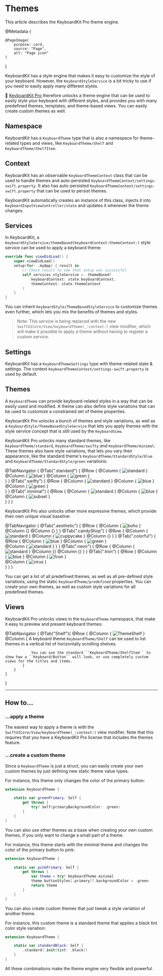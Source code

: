 # Themes

This article describes the KeyboardKit Pro theme engine.

@Metadata {

    @PageImage(
        purpose: card,
        source: "Page",
        alt: "Page icon"
    )
}

KeyboardKit has a style engine that makes it easy to customize the style of your keyboard. However, the ``KeyboardStyleService`` is a bit tricky to use if you need to easily apply many different styles.

👑 [KeyboardKit Pro][Pro] therefore unlocks a theme engine that can be used to easily style your keyboard with different styles, and provides you with many predefined themes, templates, and theme-based views. You can easily create custom themes as well.

[Pro]: https://github.com/KeyboardKit/KeyboardKitPro



## Namespace

KeyboardKit has a ``KeyboardTheme`` type that is also a namespace for theme-related types and views, like ``KeyboardTheme/Shelf`` and ``KeyboardTheme/ShelfItem``.



## Context

KeyboardKit has an observable ``KeyboardThemeContext`` class that can be used to handle themes and auto-persisted ``KeyboardThemeContext/settings-swift.property``. It also has auto-persisted ``KeyboardThemeContext/settings-swift.property`` that can be used to persist themes.

KeyboardKit automatically creates an instance of this class, injects it into ``KeyboardInputViewController/state`` and updates it whenever the theme changes.



## Services

In KeyboardKit, a ``KeyboardStyleService/themeBased(keyboardContext:themeContext:)`` style service can be used to apply a keyboard theme:

```swift
override func viewDidLoad() {
    super.viewDidLoad()
    setup(for: .myApp) { result in
        // Check result to see that setup was successful
        self.services.styleService = .themeBased(
            keyboardContext: state.keyboardContext,
            themeContext: state.themeContext
        )
    } 
}
```

You can inherit ``KeyboardStyle/ThemeBasedStyleService`` to customize themes even further, which lets you mix the benefits of themes and styles.

> Note: This service is being replaced with the new ``SwiftUICore/View/keyboardTheme(_:context:)`` view modifier, which will make it possible to apply a theme without having to register a custom service.



## Settings

KeyboardKit has a ``KeyboardThemeSettings`` type with theme-related state & settings. The context ``KeyboardThemeContext/settings-swift.property`` is used by default.



## Themes

A ``KeyboardTheme`` can provide keyboard-related styles in a way that can be easily used and modified. A theme can also define style variations that can be used to customize a constrained set of theme properties.

KeyboardKit Pro unlocks a bunch of themes and style variations, as well as a ``KeyboardStyle/ThemeBasedStyleService`` that lets you apply themes with the style service concept that is still used by the ``KeyboardView``.

KeyboardKit Pro unlocks many standard themes, like ``KeyboardTheme/standard``, ``KeyboardTheme/swifty`` and ``KeyboardTheme/minimal``. These themes also have style variations, that lets you vary their appearance, like the standard theme's ``KeyboardTheme/StandardStyle/blue`` and ``KeyboardTheme/StandardStyle/green`` variations:

@TabNavigator {
    @Tab(".standard") {
        @Row {
            @Column { 
                ![standard](standard) 
            }
            @Column { 
                ![blue](standard-blue) 
            }
            @Column { 
                ![green](standard-green) 
            }   
        }
    }
    @Tab(".swifty") {
        @Row {
            @Column { 
                ![standard](swifty) 
            }
            @Column { 
                ![blue](swifty-blue) 
            }
            @Column { 
                ![green](swifty-green) 
            }   
        }
    }
    @Tab(".minimal") {
        @Row {
            @Column { 
                ![standard](minimal) 
            }
            @Column { 
                ![blue](minimal-blue) 
            }
            @Column { 
                ![subset](minimal-sunset) 
            }   
        }
    }
}

KeyboardKit Pro also unlocks other more expressive themes, which provide their own unique visual baseline:

@TabNavigator {
    @Tab(".aesthetic") {
        @Row {
            @Column { 
                ![boho](aesthetic-boho) 
            }
            @Column {}
            @Column {}
        }
    }
    @Tab(".candyShop") {
        @Row {
            @Column { 
                ![standard](candyshop) 
            }
            @Column { 
                ![cuppycake](candyshop-cuppycake) 
            }
            @Column {}
        }
    }
    @Tab(".colorful") {
        @Row {
            @Column { 
                ![blue](colorful-blue) 
            }
            @Column { 
                ![green](colorful-green) 
            }   
            @Column { 
                ![standard](colorful-orange) 
            }
        }
    }
    @Tab(".neon") {
        @Row {
            @Column { 
                ![standard](neon) 
            }
            @Column {}
            @Column {}
        }
    }
    @Tab(".tron") {
        @Row {
            @Column { 
                ![blue](tron) 
            }
            @Column { 
                ![fcon](tron-fcon) 
            }   
            @Column { 
                ![virus](tron-virus) 
            }   
        }
    }
}

You can get a list of all predefined themes, as well as all pre-defined style variations, using the static ``KeyboardTheme/predefined`` properties. You can create your own themes, as well as custom style variations for all predefined themes.



## Views

KeyboardKit Pro unlocks views in the ``KeyboardTheme`` namespace, that make it easy to preview and present keyboard themes:

@TabNavigator {
    @Tab("Shelf"){
        @Row {
            @Column { ![ThemeShelf](themeshelf) }
            @Column {
                A keyboard theme ``KeyboardTheme/Shelf`` can be used to list themes in a vertical list of horizontally scrolling shelves.
                
                You can use the standard ``KeyboardTheme/ShelfItem`` to show how a ``Keyboard/Button`` will look, or use completely custom views for the titles and items.
            }
        }
    }
}




---


## How to...


### ...apply a theme

The easiest way to apply a theme is with the ``SwiftUICore/View/keyboardTheme(_:context:)`` view modifier. Note that this requires that you have a KeyboardKit Pro license that includes the themes feature.


### ...create a custom theme

Since a ``KeyboardTheme`` is just a struct, you can easily create your own custom themes by just defining new static theme value types. 

For instance, this theme only changes the color of the primary button:

```swift
extension KeyboardTheme {

    static var greenPrimary: Self {
        get throws {
            try? Self(primaryBackgroundColor: .green)
        }
    }
}
```

You can also use other themes as a base when creating your own custom themes, if you only want to change a small part of a theme. 

For instance, this theme starts with the minimal theme and changes the color of the primary button to pink:

```swift
extension KeyboardTheme {

    static var pinkPrimary: Self {
        get throws {
            var theme = try? KeyboardTheme.minimal
            theme.buttonStyles[.primary]?.backgroundColor = .green
            return theme
        }
    }
}
```

You can also create custom themes that just tweak a style variation of another theme. 

For instance, this custom theme is a standard theme that applies a black tint color style variation:

```swift
extension KeyboardTheme {

    static var standardBlack: Self {
        .standard(.init(tint: .black))
    }
}
```

All these combinations make the theme engine very flexible and powerful.
